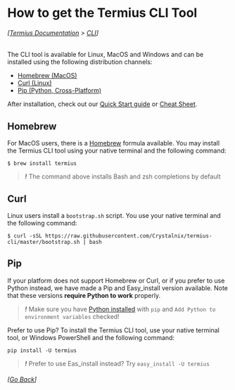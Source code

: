 # How to get the Termius CLI Tool
###### [[Termius Documentation](../README.md) > [CLI](README.md)]

The CLI tool is available for Linux, MacOS and Windows and can be installed using the following distribution channels:
- [Homebrew (MacOS)](#homebrew)
- [Curl (Linux)](#curl)
- [Pip (Python, Cross-Platform)](#pip)

After installation, check out our [Quick Start guide](quick_start/README.md) or [Cheat Sheet](cheat_sheet.md).

## Homebrew
For MacOS users, there is a [Homebrew](http://brew.sh/) formula available.
You may install the Termius CLI tool using your native terminal and the following command:

`$ brew install termius`

> ***!*** The command above installs Bash and zsh completions by default

## Curl
Linux users install a `bootstrap.sh` script. You use your native terminal and the following command:

`$ curl -sSL https://raw.githubusercontent.com/Crystalnix/termius-cli/master/bootstrap.sh | bash`

## Pip
If your platform does not support Homebrew or Curl, or if you prefer to use Python instead, we have made a Pip and Easy_install version available. Note that these versions **require Python to work** properly.

> ***!*** Make sure you have [Python installed](https://www.python.org/downloads/) with `pip` and `Add Python to environment variables` checked!

Prefer to use Pip? To install the Termius CLI tool, use your native terminal tool, or Windows PowerShell and the following command:

`pip install -U termius`

> ***!*** Prefer to use Eas_install instead? Try `easy_install -U termius`





###### [[Go Back](README.md)]
